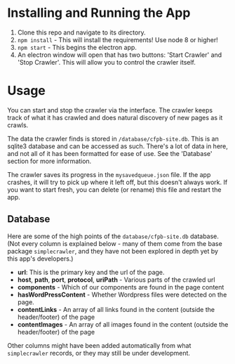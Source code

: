
# Installing and Running the App

1. Clone this repo and navigate to its directory.
1. `npm install` - This will install the requirements! Use node 8 or higher!
1. `npm start` - This begins the electron app.
1. An electron window will open that has two buttons: 'Start Crawler' and 'Stop Crawler'. This will allow you to control the crawler itself.

# Usage

You can start and stop the crawler via the interface. The crawler keeps track of what it has crawled and does natural discovery of new pages as it crawls.

The data the crawler finds is stored in `/database/cfpb-site.db`. This is an sqlite3 database and can be accessed as such. There's a lot of data in here, and not all of it has been formatted for ease of use. See the 'Database' section for more information.

The crawler saves its progress in the `mysavedqueue.json` file. If the app crashes, it will try to pick up where it left off, but this doesn't always work. If you want to start fresh, you can delete (or rename) this file and restart the app.

## Database

Here are some of the high points of the `database/cfpb-site.db` database. (Not every column is explained below - many of them come from the base package `simplecrawler`, and they have not been explored in depth yet by this app's developers.)

- __url__: This is the primary key and the url of the page.
- __host__, __path__, __port__, __protocol__, __uriPath__ - Various parts of the crawled url
- __components__ - Which of our components are found in the page content
- __hasWordPressContent__ - Whether Wordpress files were detected on the page.
- __contentLinks__ - An array of all links found in the content (outside the header/footer) of the page
- __contentImages__ - An array of all images found in the content (outside the header/footer) of the page

Other columns might have been added automatically from what `simplecrawler` records, or they may still be under development.
